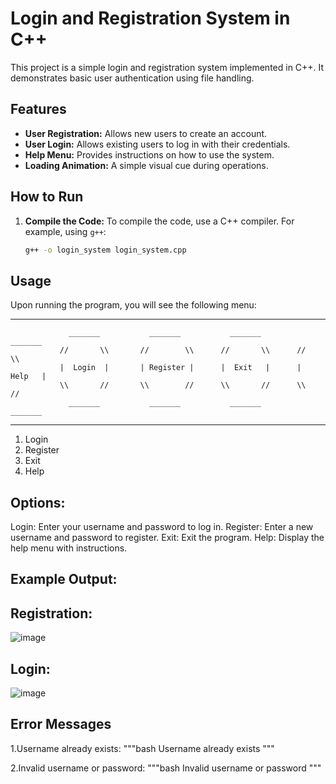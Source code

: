 # Login and Registration System in C++

This project is a simple login and registration system implemented in C++. It demonstrates basic user authentication using file handling.

## Features

- **User Registration:** Allows new users to create an account.
- **User Login:** Allows existing users to log in with their credentials.
- **Help Menu:** Provides instructions on how to use the system.
- **Loading Animation:** A simple visual cue during operations.

## How to Run

1. **Compile the Code:**
   To compile the code, use a C++ compiler. For example, using `g++`:
   ```sh
   g++ -o login_system login_system.cpp

## Usage
Upon running the program, you will see the following menu:

---------------------------------------------------------------------------------------
                 _______           _______           _______          _______          
               //       \\       //        \\      //       \\      //       \\        
               |  Login  |       | Register |      |  Exit   |      |  Help   |        
               \\       //       \\        //      \\       //      \\       //        
                 _______           _______           _______          _______          
---------------------------------------------------------------------------------------
1. Login
2. Register
3. Exit
4. Help


## Options:
Login: Enter your username and password to log in.
Register: Enter a new username and password to register.
Exit: Exit the program.
Help: Display the help menu with instructions.

## Example Output:

## Registration:
![image](https://github.com/user-attachments/assets/6952bde7-9211-490e-909b-cfc33ed6e0b0)


## Login:
![image](https://github.com/user-attachments/assets/5ff009bf-ecf2-4b74-8390-512c071d9c1e)


## Error Messages
1.Username already exists:
"""bash
Username already exists
"""

2.Invalid username or password:
"""bash
Invalid username or password
"""
